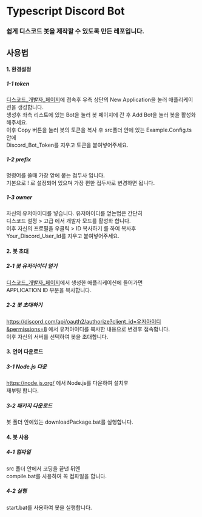# Typescript Discord Bot
  
### 쉽게 디스코드 봇을 제작할 수 있도록 만든 레포입니다.
  

## 사용법
  
  
#### 1. 환경설정
  
##### 1-1 token
[디스코드_개발자_페이지](https://discord.com/developers/applications)에 접속후 우측 상단의 New Application을 눌러 애플리케이션을 생성합니다.  
생성후 좌측 리스트에 있는 Bot을 눌러 봇 페이지에 간 후 Add Bot을 눌러 봇을 활성화 해주세요.  
이후 Copy 버튼을 눌러 봇의 토큰을 복사 후 src폴더 안에 있는 Example.Config.ts 안에  
Discord_Bot_Token를 지우고 토큰을 붙여넣어주세요.  
  
##### 1-2 prefix  
명령어를 쓸때 가장 앞에 붙는 접두사 입니다.  
기본으로 ! 로 설정되어 있으며 가장 편한 접두사로 변경하면 됩니다.  
  
##### 1-3 owner  
자신의 유저아이디를 넣습니다.
유저아이디를 얻는법은 간단히  
디스코드 설정 > 고급 에서 개발자 모드를 활성화 합니다.  
이후 자신의 프로필을 우클릭 > ID 복사하기 를 하여 복사후  
Your_Discord_User_Id를 지우고 붙여넣어주세요.
  

#### 2. 봇 초대
  
##### 2-1 봇 유저아이디 얻기  
[디스코드_개발자_페이지](https://discord.com/developers/applications)에서 생성한 애플리케이션에 들어가면  
APPLICATION ID 부분을 복사합니다.
  
##### 2-2 봇 초대하기  
https://discord.com/api/oauth2/authorize?client_id=유저아이디&permissions=8 에서 유저아이디를 복사한 내용으로 변경후 접속합니다.  
이후 자신의 서버를 선택하여 봇을 초대합니다.
  

#### 3. 언어 다운로드  
  
##### 3-1 Node.js 다운
https://node.js.org/ 에서 Node.js를 다운하여 설치후  
재부팅 합니다.
    
##### 3-2 패키지 다운로드  
봇 폴더 안에있는 downloadPackage.bat를 실행합니다.  
  

#### 4. 봇 사용  
  
##### 4-1 컴파일  
src 폴더 안에서 코딩을 끝낸 뒤엔  
compile.bat를 사용하여 꼭 컴파일을 합니다.  
  
##### 4-2 실행  
start.bat를 사용하여 봇을 실행합니다.